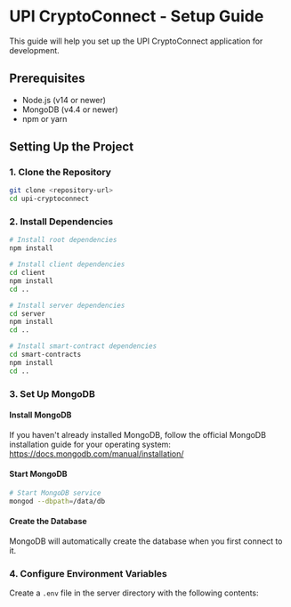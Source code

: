 # UPI CryptoConnect - Setup Guide

This guide will help you set up the UPI CryptoConnect application for development.

## Prerequisites

- Node.js (v14 or newer)
- MongoDB (v4.4 or newer)
- npm or yarn

## Setting Up the Project

### 1. Clone the Repository

```bash
git clone <repository-url>
cd upi-cryptoconnect
```

### 2. Install Dependencies

```bash
# Install root dependencies
npm install

# Install client dependencies
cd client
npm install
cd ..

# Install server dependencies
cd server
npm install
cd ..

# Install smart-contract dependencies
cd smart-contracts
npm install
cd ..
```

### 3. Set Up MongoDB

#### Install MongoDB

If you haven't already installed MongoDB, follow the official MongoDB installation guide for your operating system: https://docs.mongodb.com/manual/installation/

#### Start MongoDB

```bash
# Start MongoDB service
mongod --dbpath=/data/db
```

#### Create the Database

MongoDB will automatically create the database when you first connect to it.

### 4. Configure Environment Variables

Create a `.env` file in the server directory with the following contents:

